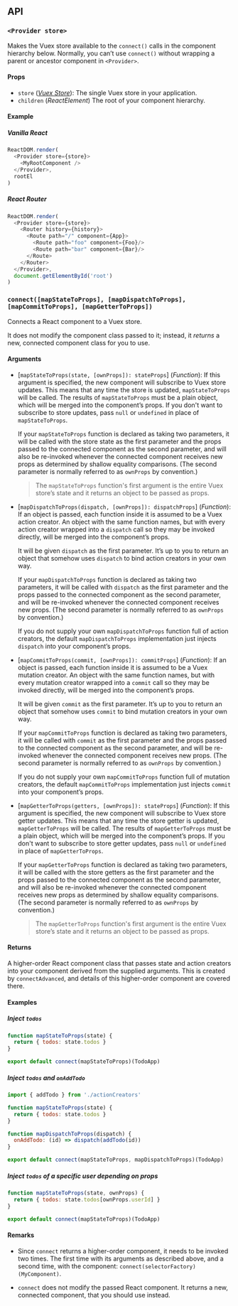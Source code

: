 ## API

<a id="provider"></a>
### `<Provider store>`

Makes the Vuex store available to the `connect()` calls in the component hierarchy below. Normally, you can’t use `connect()` without wrapping a parent or ancestor component in `<Provider>`.

#### Props

* `store` (*[Vuex Store](https://vuex.vuejs.org/en/api.html)*): The single Vuex store in your application.
* `children` (*ReactElement*) The root of your component hierarchy.

#### Example

##### Vanilla React

```js
ReactDOM.render(
  <Provider store={store}>
    <MyRootComponent />
  </Provider>,
  rootEl
)
```

##### React Router

```js
ReactDOM.render(
  <Provider store={store}>
    <Router history={history}>
      <Route path="/" component={App}>
        <Route path="foo" component={Foo}/>
        <Route path="bar" component={Bar}/>
      </Route>
    </Router>
  </Provider>,
  document.getElementById('root')
)
```


<a id="connect"></a>
### `connect([mapStateToProps], [mapDispatchToProps], [mapCommitToProps], [mapGetterToProps])`

Connects a React component to a Vuex store.

It does not modify the component class passed to it; instead, it *returns* a new, connected component class for you to use.

<a id="connect-arguments"></a>
#### Arguments

* [`mapStateToProps(state, [ownProps]): stateProps`] \(*Function*): If this argument is specified, the new component will subscribe to Vuex store updates. This means that any time the store is updated, `mapStateToProps` will be called. The results of `mapStateToProps` must be a plain object, which will be merged into the component’s props. If you don't want to subscribe to store updates, pass `null` or `undefined` in place of `mapStateToProps`.

  If your `mapStateToProps` function is declared as taking two parameters, it will be called with the store state as the first parameter and the props passed to the connected component as the second parameter, and will also be re-invoked whenever the connected component receives new props as determined by shallow equality comparisons. (The second parameter is normally referred to as `ownProps` by convention.)

  > The `mapStateToProps` function's first argument is the entire Vuex store’s state and it returns an object to be passed as props.

* [`mapDispatchToProps(dispatch, [ownProps]): dispatchProps`] \(*Function*): If an object is passed, each function inside it is assumed to be a Vuex action creator. An object with the same function names, but with every action creator wrapped into a `dispatch` call so they may be invoked directly, will be merged into the component’s props.

  It will be given `dispatch` as the first parameter. It’s up to you to return an object that somehow uses `dispatch` to bind action creators in your own way.

  If your `mapDispatchToProps` function is declared as taking two parameters, it will be called with `dispatch` as the first parameter and the props passed to the connected component as the second parameter, and will be re-invoked whenever the connected component receives new props. (The second parameter is normally referred to as `ownProps` by convention.)

  If you do not supply your own `mapDispatchToProps` function full of action creators, the default `mapDispatchToProps` implementation just injects `dispatch` into your component’s props.

* [`mapCommitToProps(commit, [ownProps]): commitProps`] \(*Function*): If an object is passed, each function inside it is assumed to be a Vuex mutation creator. An object with the same function names, but with every mutation creator wrapped into a `commit` call so they may be invoked directly, will be merged into the component’s props.

  It will be given `commit` as the first parameter. It’s up to you to return an object that somehow uses `commit` to bind mutation creators in your own way.

  If your `mapCommitToProps` function is declared as taking two parameters, it will be called with `commit` as the first parameter and the props passed to the connected component as the second parameter, and will be re-invoked whenever the connected component receives new props. (The second parameter is normally referred to as `ownProps` by convention.)

  If you do not supply your own `mapCommitToProps` function full of mutation creators, the default `mapCommitToProps` implementation just injects `commit` into your component’s props.

* [`mapGetterToProps(getters, [ownProps]): stateProps`] \(*Function*): If this argument is specified, the new component will subscribe to Vuex store getter updates. This means that any time the store getter is updated, `mapGetterToProps` will be called. The results of `mapGetterToProps` must be a plain object, which will be merged into the component’s props. If you don't want to subscribe to store getter updates, pass `null` or `undefined` in place of `mapGetterToProps`.

  If your `mapGetterToProps` function is declared as taking two parameters, it will be called with the store getters as the first parameter and the props passed to the connected component as the second parameter, and will also be re-invoked whenever the connected component receives new props as determined by shallow equality comparisons. (The second parameter is normally referred to as `ownProps` by convention.)

  > The `mapGetterToProps` function's first argument is the entire Vuex store’s state and it returns an object to be passed as props.


#### Returns

A higher-order React component class that passes state and action creators into your component derived from the supplied arguments. This is created by `connectAdvanced`, and details of this higher-order component are covered there.

<a id="connect-examples"></a>
#### Examples

##### Inject `todos`

```js
function mapStateToProps(state) {
  return { todos: state.todos }
}

export default connect(mapStateToProps)(TodoApp)
```

#####  Inject `todos` and `onAddTodo`

```js
import { addTodo } from './actionCreators'

function mapStateToProps(state) {
  return { todos: state.todos }
}

function mapDispatchToProps(dispatch) {
  onAddTodo: (id) => dispatch(addTodo(id))
}

export default connect(mapStateToProps, mapDispatchToProps)(TodoApp)
```

##### Inject `todos` of a specific user depending on props

```js
function mapStateToProps(state, ownProps) {
  return { todos: state.todos[ownProps.userId] }
}

export default connect(mapStateToProps)(TodoApp)
```

#### Remarks

* Since `connect` returns a higher-order component, it needs to be invoked two times. The first time with its arguments as described above, and a second time, with the component: `connect(selectorFactory)(MyComponent)`.

* `connect` does not modify the passed React component. It returns a new, connected component, that you should use instead.
